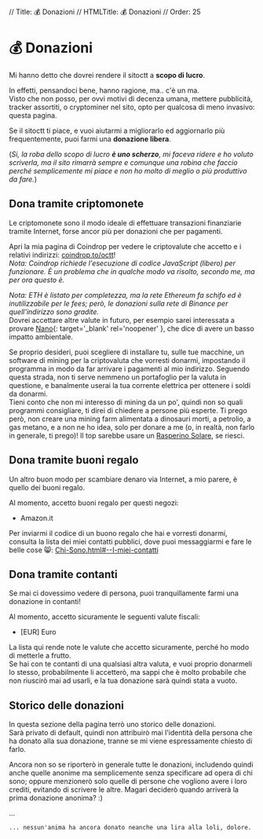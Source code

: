 // Title: 💰 Donazioni
// HTMLTitle: <span class="twa twa-money-bag"><span>💰</span></span> Donazioni
// Order: 25

# <span class="twa twa-money-bag"><span>💰</span></span> Donazioni

Mi hanno detto che dovrei rendere il sitoctt a **scopo di lucro**.

In effetti, pensandoci bene, hanno ragione, ma.. c'è un ma.  
Visto che non posso, per ovvi motivi di decenza umana, mettere pubblicità, tracker assortiti, o cryptominer nel sito, opto per qualcosa di meno invasivo: questa pagina.

Se il sitoctt ti piace, e vuoi aiutarmi a migliorarlo ed aggiornarlo più frequentemente, puoi farmi una **donazione libera**.

(_Si, la roba dello scopo di lucro **è uno scherzo**, mi faceva ridere e ho voluto scriverla, ma il sito rimarrà sempre e comunque una robina che faccio perché semplicemente mi piace e non ho molto di meglio o più produttivo da fare._)

## Dona tramite criptomonete

Le criptomonete sono il modo ideale di effettuare transazioni finanziarie tramite Internet, forse ancor più per donazioni che per pagamenti.

Apri la mia pagina di Coindrop per vedere le criptovalute che accetto e i relativi indirizzi: <a href="https://coindrop.to/octt" target="_blank" rel="noopener nofollow">coindrop.to/octt</a>!  
_Nota: Coindrop richiede l'esecuzione di codice JavaScript (libero) per funzionare. È un problema che in qualche modo va risolto, secondo me, ma per ora questo è._

_Nota: ETH è listato per completezza, ma la rete Ethereum fa schifo ed è inutilizzabile per le fees; però, le donazioni sulla rete di Binance per quell'indirizzo sono gradite._  
Dovrei accettare altre valute in futuro, per esempio sarei interessata a provare [Nano](https://nano.org){: target='_blank' rel='noopener' }, che dice di avere un basso impatto ambientale.

Se proprio desideri, puoi scegliere di installare tu, sulle tue macchine, un software di mining per la criptovaluta che vorresti donarmi, impostando il programma in modo da far arrivare i pagamenti al mio indirizzo. Seguendo questa strada, non ti serve nemmeno un portafoglio per la valuta in questione, e banalmente userai la tua corrente elettrica per ottenere i soldi da donarmi.  
Tieni conto che non mi interesso di mining da un po', quindi non so quali programmi consigliare, ti direi di chiedere a persone più esperte. Ti prego però, non creare una mining farm alimentata a dinosauri morti, a petrolio, a gas metano, e a non ne ho idea, solo per donare a me (o, in realtà, non farlo in generale, ti prego)! Il top sarebbe usare un [Rasperino Solare](./Posts/2022-06-23-0000-Rasperino-Solare-ed-Altri-Esperimenti-Andati-a-Male.html), se riesci.

## Dona tramite buoni regalo

Un altro buon modo per scambiare denaro via Internet, a mio parere, è quello dei buoni regalo.

Al momento, accetto buoni regalo per questi negozi:

- Amazon.it

Per inviarmi il codice di un buono regalo che hai e vorresti donarmi, consulta la lista dei miei contatti pubblici, dove puoi messaggiarmi e fare le belle cose 😸: [Chi-Sono.html#--I-miei-contatti](./Chi-Sono.html#--I-miei-contatti)

## Dona tramite contanti

Se mai ci dovessimo vedere di persona, puoi tranquillamente farmi una donazione in contanti!

Al momento, accetto sicuramente le seguenti valute fiscali:

- [EUR] Euro

La lista qui rende note le valute che accetto sicuramente, perché ho modo di metterle a frutto.  
Se hai con te contanti di una qualsiasi altra valuta, e vuoi proprio donarmeli lo stesso, probabilmente li accetterò, ma sappi che è molto probabile che non riuscirò mai ad usarli, e la tua donazione sarà quindi stata a vuoto.

## Storico delle donazioni

In questa sezione della pagina terrò uno storico delle donazioni.  
Sarà privato di default, quindi non attribuirò mai l'identità della persona che ha donato alla sua donazione, tranne se mi viene espressamente chiesto di farlo.

Ancora non so se riporterò in generale tutte le donazioni, includendo quindi anche quelle anonime ma semplicemente senza specificare ad opera di chi sono; oppure menzionerò solo quelle di persone che vogliono avere i loro crediti, evitando di scrivere le altre. Magari deciderò quando arriverà la prima donazione anonima? :)

...  
```
... nessun'anima ha ancora donato neanche una lira alla loli, dolore.
```
